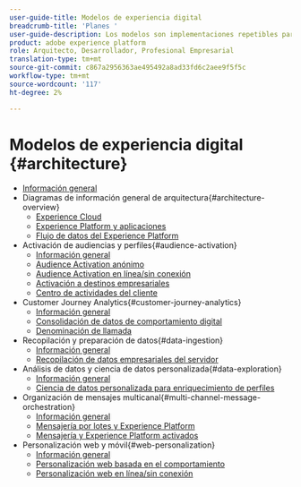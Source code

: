 ```yaml
---
user-guide-title: Modelos de experiencia digital
breadcrumb-title: 'Planes '
user-guide-description: Los modelos son implementaciones repetibles para abordar problemas empresariales establecidos y contienen diagramas de arquitectura, consideraciones técnicas y enlaces de documentación relevantes.
product: adobe experience platform
role: Arquitecto, Desarrollador, Profesional Empresarial
translation-type: tm+mt
source-git-commit: c867a2956363ae495492a8ad33fd6c2aee9f5f5c
workflow-type: tm+mt
source-wordcount: '117'
ht-degree: 2%

---
```


# Modelos de experiencia digital {#architecture}

+ [Información general](/help/blueprints/overview.md)
+ Diagramas de información general de arquitectura{#architecture-overview}
   + [Experience Cloud](/help/blueprints/experience-platform/experience-cloud.md)
   + [Experience Platform y aplicaciones](/help/blueprints/experience-platform/platform-applications.md)
   + [Flujo de datos del Experience Platform](/help/blueprints/experience-platform/platform-data-flow.md)
+ Activación de audiencias y perfiles{#audience-activation}
   + [Información general](/help/blueprints/audience-activation/overview.md)
   + [Audience Activation anónimo](/help/blueprints/audience-activation/anonymous.md)
   + [Audience Activation en línea/sin conexión](/help/blueprints/audience-activation/online-offline.md)
   + [Activación a destinos empresariales](/help/blueprints/audience-activation/enterprise-destinations.md)
   + [Centro de actividades del cliente](/help/blueprints/audience-activation/customer-activity.md)
+ Customer Journey Analytics{#customer-journey-analytics}
   + [Información general](/help/blueprints/customer-journey-analytics/overview.md)
   + [Consolidación de datos de comportamiento digital](/help/blueprints/customer-journey-analytics/digital-behavioral-data-consolidation.md)
   + [Denominación de llamada](/help/blueprints/customer-journey-analytics/call-deflect.md)
+ Recopilación y preparación de datos{#data-ingestion}
   + [Información general](/help/blueprints/data-ingestion/overview.md)
   + [Recopilación de datos empresariales del servidor](/help/blueprints/data-ingestion/server-side-collection.md)
+ Análisis de datos y ciencia de datos personalizada{#data-exploration}
   + [Información general](/help/blueprints/data-insights/overview.md)
   + [Ciencia de datos personalizada para enriquecimiento de perfiles](/help/blueprints/data-insights/data-science.md)
+ Organización de mensajes multicanal{#multi-channel-message-orchestration}
   + [Información general](/help/blueprints/multi-channel-message-orchestration/overview.md)
   + [Mensajería por lotes y Experience Platform](/help/blueprints/multi-channel-message-orchestration/batch-messaging.md)
   + [Mensajería y Experience Platform activados](/help/blueprints/multi-channel-message-orchestration/triggered-messaging.md)
+ Personalización web y móvil{#web-personalization}
   + [Información general](/help/blueprints/web-personalization/overview.md)
   + [Personalización web basada en el comportamiento](/help/blueprints/web-personalization/behavioral.md)
   + [Personalización web en línea/sin conexión](/help/blueprints/web-personalization/online-offline.md)

